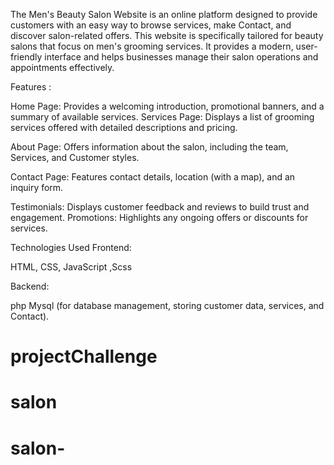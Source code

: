 The Men's Beauty Salon Website is an online platform designed to provide customers with an easy way to browse services, make Contact, and discover salon-related offers. This website is specifically tailored for beauty salons that focus on men's grooming services. It provides a modern, user-friendly interface and helps businesses manage their salon operations and appointments effectively.

Features :

Home Page: Provides a welcoming introduction, promotional banners, and a summary of available services.
Services Page: Displays a list of grooming services offered with detailed descriptions and pricing.

About Page: Offers information about the salon, including the team, Services, and Customer styles.

Contact Page: Features contact details, location (with a map), and an inquiry form.

Testimonials: Displays customer feedback and reviews to build trust and engagement.
Promotions: Highlights any ongoing offers or discounts for services.

Technologies Used
Frontend:

HTML, CSS, JavaScript ,Scss

Backend:

php Mysql (for database management, storing customer data, services, and Contact).

# projectChallenge
# salon
# salon-
